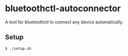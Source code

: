# bluetoothctl-autoconnector
A tool for bluetoothctl to connect any device automatically.

## Setup
```shell
$ ./setup.sh
```
